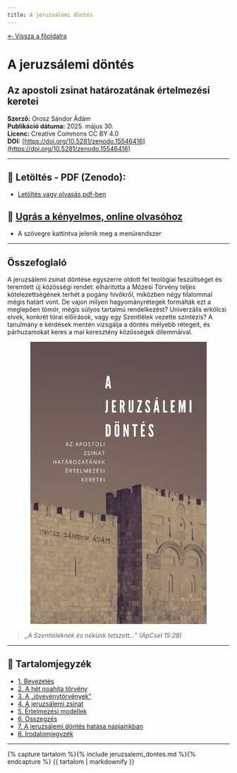 ```yaml
---
title: A jeruzsálemi döntés
---
```


[← Vissza a főoldalra](/)

# A jeruzsálemi döntés  
## Az apostoli zsinat határozatának értelmezési keretei

**Szerző:** Orosz Sándor Ádám  
**Publikáció dátuma:** 2025. május 30.  
**Licenc:** Creative Commons CC BY 4.0  
**DOI:** [https://doi.org/10.5281/zenodo.15546416](https://doi.org/10.5281/zenodo.15546416)

---

## 📄 Letöltés - **PDF (Zenodo):** 

- [Letöltés vagy olvasás pdf-ben](https://doi.org/10.5281/zenodo.15546416)

## 📙 [Ugrás a kényelmes, online olvasóhoz](/olvaso/jeruzsalemi_dontes_olvaso.html)
 
 - A szövegre kattintva jelenik meg a menürendszer

---

## Összefoglaló

A jeruzsálemi zsinat döntése egyszerre oldott fel teológiai feszültséget és teremtett új közösségi rendet: elhárította a Mózesi Törvény teljes kötelezettségének terhét a pogány hívőkről, miközben négy tilalommal mégis határt vont. De vajon milyen hagyományrétegek formálták ezt a meglepően tömör, mégis súlyos tartalmú rendelkezést? Univerzális erkölcsi elvek, konkrét tórai előírások, vagy egy Szentlélek vezette szintézis? A tanulmány e kérdések mentén vizsgálja a döntés mélyebb rétegeit, és párhuzamokat keres a mai keresztény közösségek dilemmáival.

<div style="text-align: center;">
  <img src="cover.jpg" alt="Borítókép" style="width: 400px; height: auto;" />
</div>

> *„A Szentléleknek és nékünk tetszett…” (ApCsel 15:28)*

---

## 🧭 Tartalomjegyzék

- [1. Bevezetés](#1-bevezetes)
- [2. A hét noahita törvény](#2-a-hét-noahita-törvény)
- [3. A „jövevénytörvények”](#3-a-jövevénytörvények)
- [4. A jeruzsálemi zsinat](#4-a-jeruzsálemi-zsinat)
- [5. Értelmezési modellek](#5-értelmezési-modellek)
- [6. Összegzés](#6-összegzés)
- [7. A jeruzsálemi döntés hatása napjainkban](#7-a-jeruzsálemi-döntés-hatása-napjainkban)
- [8. Irodalomjegyzék](#8-irodalomjegyzék)

---

{% capture tartalom %}{% include jeruzsalemi_dontes.md %}{% endcapture %}
{{ tartalom | markdownify }}
